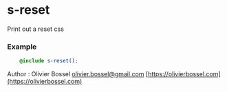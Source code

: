 # s-reset

Print out a reset css

### Example
```scss
	@include s-reset();
```
Author : Olivier Bossel [olivier.bossel@gmail.com](mailto:olivier.bossel@gmail.com) [https://olivierbossel.com](https://olivierbossel.com)